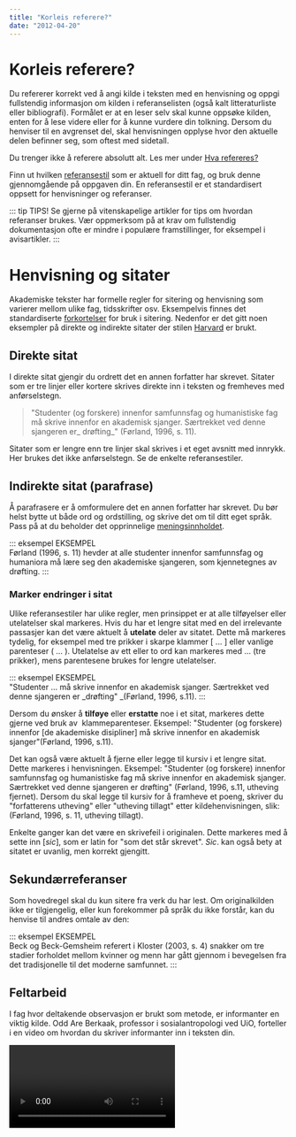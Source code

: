 ```yaml
---
title: "Korleis referere?"
date: "2012-04-20"
---
```


# Korleis referere?

Du refererer korrekt ved å angi kilde i teksten med en henvisning og oppgi fullstendig informasjon om kilden i referanselisten (også kalt litteraturliste eller bibliografi). Formålet er at en leser selv skal kunne oppsøke kilden, enten for å lese videre eller for å kunne vurdere din tolkning. Dersom du henviser til en avgrenset del, skal henvisningen opplyse hvor den aktuelle delen befinner seg, som oftest med sidetall.

Du trenger ikke å referere absolutt alt. Les mer under [Hva refereres?](?p=964)

Finn ut hvilken [referansestil](?p=261) som er aktuell for ditt fag, og bruk denne gjennomgående på oppgaven din. En referansestil er et standardisert oppsett for henvisninger og referanser.

::: tip TIPS!
Se gjerne på vitenskapelige artikler for tips om hvordan referanser brukes. Vær oppmerksom på at krav om fullstendig dokumentasjon ofte er mindre i populære framstillinger, for eksempel i avisartikler.
:::

# Henvisning og sitater

Akademiske tekster har formelle regler for sitering og henvisning som varierer mellom ulike fag, tidsskrifter osv. Eksempelvis finnes det standardiserte [forkortelser](/kildebruk-og-referanser/hvordan-referere/forkortelser/ "Forkortelser") for bruk i sitering. Nedenfor er det gitt noen eksempler på direkte og indirekte sitater der stilen [Harvard](/kildebruk-og-referanser/referansestiler/harvard/ "Harvard") er brukt.

## Direkte sitat

I direkte sitat gjengir du ordrett det en annen forfatter har skrevet. Sitater som er tre linjer eller kortere skrives direkte inn i teksten og fremheves med anførselstegn.

> "Studenter (og forskere) innenfor samfunnsfag og humanistiske fag må skrive innenfor en akademisk sjanger. Særtrekket ved denne sjangeren er_ drøfting_" (Førland, 1996, s. 11).

Sitater som er lengre enn tre linjer skal skrives i et eget avsnitt med innrykk. Her brukes det ikke anførselstegn. Se de enkelte referansestiler.

## Indirekte sitat (parafrase)

Å parafrasere er å omformulere det en annen forfatter har skrevet. Du bør helst bytte ut både ord og ordstilling, og skrive det om til ditt eget språk. Pass på at du beholder det opprinnelige [meningsinnholdet](#Meningsinnhold).

::: eksempel EKSEMPEL  
Førland (1996, s. 11) hevder at alle studenter innenfor samfunnsfag og humaniora må lære seg den akademiske sjangeren, som kjennetegnes av drøfting.
:::

### Marker endringer i sitat

Ulike referansestiler har ulike regler, men prinsippet er at alle tilføyelser eller utelatelser skal markeres. Hvis du har et lengre sitat med en del irrelevante passasjer kan det være aktuelt å **utelate** deler av sitatet. Dette må markeres tydelig, for eksempel med tre prikker i skarpe klammer \[ ... \] eller vanlige parenteser ( ... ). Utelatelse av ett eller to ord kan markeres med ... (tre prikker), mens parentesene brukes for lengre utelatelser.

::: eksempel EKSEMPEL  
"Studenter ... må skrive innenfor en akademisk sjanger. Særtrekket ved denne sjangeren er _drøfting" _(Førland, 1996, s.11).
:::

Dersom du ønsker å **tilføye** eller **erstatte** noe i et sitat, markeres dette gjerne ved bruk av  klammeparenteser. Eksempel: "Studenter (og forskere) innenfor \[de akademiske disipliner\] må skrive innenfor en akademisk sjanger"(Førland, 1996, s.11).

Det kan også være aktuelt å fjerne eller legge til kursiv i et lengre sitat. Dette markeres i henvisningen. Eksempel: "Studenter (og forskere) innenfor samfunnsfag og humanistiske fag må skrive innenfor en akademisk sjanger. Særtrekket ved denne sjangeren er drøfting" (Førland, 1996, s.11, utheving fjernet). Dersom du skal legge til kursiv for å framheve et poeng, skriver du "forfatterens utheving" eller "utheving tillagt" etter kildehenvisningen, slik: (Førland, 1996, s. 11, utheving tillagt).

Enkelte ganger kan det være en skrivefeil i originalen. Dette markeres med å sette inn \[_sic_\], som er latin for "som det står skrevet". _Sic_. kan også bety at sitatet er uvanlig, men korrekt gjengitt.

## Sekundærreferanser

Som hovedregel skal du kun sitere fra verk du har lest. Om originalkilden ikke er tilgjengelig, eller kun forekommer på språk du ikke forstår, kan du henvise til andres omtale av den:

::: eksempel EKSEMPEL  
Beck og Beck-Gemsheim referert i Kloster (2003, s. 4) snakker om tre stadier forholdet mellom kvinner og menn har gått gjennom i bevegelsen fra det tradisjonelle til det moderne samfunnet.
:::

## Feltarbeid

I fag hvor deltakende observasjon er brukt som metode, er informanter en viktig kilde. Odd Are Berkaak, professor i sosialantropologi ved UiO, forteller i en video om hvordan du skriver informanter inn i teksten din.  

<Video id="ktM1r1Ca5Tc" />

## Referanselisten

Begynn å samle referansene dine med en gang og lag et godt system for hvordan du tar vare på dem. Dersom du regner med å bruke kun få referanser, kan du opprette et dokument som du kaller ”Referanseliste” og kopiere over alle referansene du vil samle på. Ved å samle referansene ett sted er det lettere å holde orden på dem selv om du ikke bruker alt i oppgaven. Det kan være lurt å ta med nøkkelord og søkehistorikken til tidligere søk og lagre dette i samme dokument.

Referanseliste (eller litteraturliste) plasseres til slutt i oppgaven. Denne skal inneholde alle detaljer man trenger for å finne kildene det vises til i oppgaveteksten. Hvordan referanselisten ser ut avhenger av hvilken [referansestil](/kildebruk-og-referanser/referansestiler/) du bruker. Alle referanser du henviser til i teksten skal oppgis i referanselisten.

Også ikke-skriftlige kilder du har brukt, for eksempel musikk, og bilder eller illustrasjoner [skal oppgis](/kildebruk-og-referanser/sitering-og-etikk/opphavsrettslige-forhold/#Opphavsrettslige "Opphavsrettslige forhold") i referanselisten. Dersom du har flere slike, kan det være lurt å gruppere dem for seg, under en egen overskrift som du kaller Liste over illustrasjoner, Liste over figurer, Liste over tabeller, Diskografi og så videre.

## QUIZ: Hvilken type referanse er dette?

<Quiz v-bind:quizNum=1 />

## Eksempel på referanseliste

Denne listen viser referanser i Harvard-stil for bok, tidsskrift, hovedoppgave, bilde og elektronisk tidsskriftartikkel. Referanselister skal sorteres alfabetisk.

**Referanseliste**

Beck, U. og Beck-Gemsheim, E. (1995) _The normal chaos of love_. Cambridge: Polity Press.

Dretske, F.I. (1993) Conscious experience. _Mind_, 102 (406), s. 263-283. 

Førland, T.E. (1996) _Drøft: lærebok i oppgaveskriving._ Oslo: Ad Notam Gyldendal.  

Kloster, K. (2003) _Singelliv: i grenselandet mellom enslighet og parforhold_ \[hovedfagsoppgave\]. Universitetet i Bergen.  

Munch, E. (1893) _Skrik_ \[maleri\]. Finnes ved Nasjonalmuseet, Oslo.  

Strømsø, H.I., Grøttum, P. og Lycke, K.H. (2007) Content and processes in problem-based learning: a comparison of computer mediated and face-to-face communication. _Journal of computer assisted learning_ \[Internett\], 23 (3), s. 271-282. DOI:10.11/j.1365-2792.2007.00221.x

For flere andre referansetyper se også [Harvardstil](/kildebruk-og-referanser/referansestiler/harvard/ "Harvard").

# Verktøy for å håndtere referanser

For større oppgaver som bacheloroppgaver og masteroppgaver kan du effektivisere arbeidet med referansene dine ved å bruke et referansehåndteringsverktøy som EndNote, ReferenceManager, Zotero eller Mendeley. Når du bruker Word sammen med EndNote, vil Word automatisk opprette en referanseliste for henvisningene i teksten. Du vil også lett kunne bytte referansestil, dersom det er aktuelt.

Undersøk med ditt studiested hvilket referansehåndteringsverktøy du har tilgang på. [Zotero](https://www.zotero.org/) og [Mendeley](https://www.mendeley.com/) er gratis tilgjengelig for alle.

## Eksporter referansene dine fra databasen

I stedet for å kopiere kan du eksportere referansene fra databasen du søkte i. De fleste databaser som Oria, JSTOR, Bibliotekportalen, ISI har en eksportfunksjon. Bruker du denne forenkler du skrivearbeidet og unngår feil i referansene.

# Noter / vedlegg

- Begrens bruk av noter.
- Noter skal brukes til tilleggsopplysninger som ikke er en naturlig del av teksten. Det vil si informasjon som ikke er essensiell for å forstå innholdet.
- Du kan velge om du vil bruke fotnoter nederst på siden eller sluttnoter bak i kapitlet/oppgaven. Velger du å plassere notene som fotnoter er det vanlig å bruke en mindre skrifttype på disse for å skille notene fra hovedteksten.
- Pass på at du ikke blander henvisninger til en litteraturliste og henvisninger til noter.
- Nøyaktig hvordan henvisningen til noter gjøres er ofte avhenging av hvilken referansestil man bruker. Det er for eksempel ikke hensiktsmessig å bruke nummererte noter dersom man bruker en nummermetode i referansene.
- Vedlegg er lister over tabeller og figurer som er med i oppgaven, spørreskjemaer, observasjonsskjemaer, intervjuguider og lignende. Vedleggene skal nummeres og plasseres etter litteraturlisten.

# Fordreining av meningsinnhold

Selv om du tilsynelatende siterer rett (oppgir kilde, merker tekst som sitat), kan det oppstå feil ved at du tar innhold ut av sin opprinnelige sammenheng. Dette kan komme i konflikt med [åndsverkloven](https://lovdata.no/lov/2018-06-15-40), hvor det i § 25 blant annet heter at verkets karakter ikke må forandres eller forringes. Pass derfor på at du ikke fordreier meningsinnhold når du sammenfatter argumenter fra en eller flere forfattere. Vær forsiktig ved for eksempel klipping i sitat, og unngå å utelate motstridende data eller motargumenter.

::: oppgave OPPGAVE

- Les tekstene og sammenlign dem.
- Reflekter over **hvorfor** måten det siteres på er i konflikt med åndsverkloven.

_Bittersøtt_ av Willy Pedersen bygger på en kvalitativ undersøkelse som inneholder intervjumateriale av ungdom om hasjrøyking:

_– Hvordan opplever du å røyke hasj?  
– Det er jævla fint. Gøy. Du kommer inn i deg selv og blir ett med alt. Alt er kult. Fantasier, drømmer og alt mulig rart. Du får jævla lyst på mat. Etekikk. Så får du latterkikk.  
– Du virker også litt skeptisk til å røyke hasj?  
– Problemet er at du får et jævla dårlig følelsesliv når du fyrer. Du gråter aldri. Du er nesten aldri lei deg. Hvis du er sammen med en jente og hun slår opp, tenker du: Hva faen gjør det?_

I kapittelet På kjøret i _Historien om Norge_ (V) til Karsten Alnæs gjengis innhold slik:

_Hvorfor de røykte hasj?_  
_«Det er jævla fint. Gøy. Du kommer inn i deg selv og blir ett med alt. Alt er kult. Fantasier, drømmer og alt mulig rart. Du får jævla lyst på mat. Etekikk. Så får du latterkikk … Du gråter aldri. Du er nesten aldri lei deg. Hvis du er sammen med en jente og hun slår opp, tenker du: ’Hva faen gjør det?’»_

For utdypende analyser, se Rognstad, Nagel, Laupsa & Tønnesson (2006) _God skikk - Om bruk av litteratur og kilder i allmenne, historiske framstillinger_ (s. 120). 

:::


## Forkortelser

Det brukes en del standardforkortelser i forbindelse med bruk av sitering og kildehenvisninger:

<dl>
  <dt>anon.</dt>
  <dd>anonym. Brukes når forfatteren er ukjent</dd>
  
  <dt>b.</dt>
  <dd>bind</dd>
  
  <dt>ca.</dt>
  <dd>cirka. Brukes for omtrentlige tidspunkt, f. eks ca. 1978</dd>
  
  <dt>et al.</dt>
  <dd>(et alii) og andre. Brukes for å forkorte forfatterlisten</dd>
  
  <dt>ib., ibid.</dt>
  <dd>(ibidem) I samme verk som foregående sitat. Brukes når siteringen kommer fra samme kilde som den foregående. Sidetallet kan likevel være forskjellig f. eks ibid., s. 56</dd>
  
  <dt>idem, loc. cit.</dt>
  <dd>(loco citato) på det anførte sted. I det siterte avsnittet</dd>
  
  <dt>kap.</dt>
  <dd>kapittel</dd>
  
  <dt>mfl.</dt>
  <dd>med flere</dd>
  
  <dt>op. cit.</dt>
  <dd>(opere citato). Brukes når sitatet kommer fra samme kilde som tideligere sitert fra. Navn på forfatteren bør være med for å indikere kilden. F.eks. Mandelson, op. cit., s. 99</dd>
  
  <dt>pers. med.</dt>
  <dd>personlig meddelelse. Brukes ved personlig kommunikasjon</dd>
  
  <dt>red.</dt>
  <dd>redaktør(er)</dd>
  
  <dt>rev. utg.</dt>
  <dd>revidert utgave. Brukes når en bok har en revidert utgave</dd>
  
  <dt>s.</dt>
  <dd>side(r)</dd>
  
  <dt>s. l.</dt>
  <dd>(sine loco) uten sted</dd>
  
  <dt>s. n.</dt>
  <dd>(sine nomine) uten navn. Uten navn på forlegger</dd>
  
  <dt>suppl.</dt>
  <dd>supplement. Brukes for eksempel ved ekstra hefte av tidsskrift</dd>
  
  <dt>u.d.</dt>
  <dd>uten dato. Brukes ved henvisning til nettsider</dd>
  
  <dt>u.s.</dt>
  <dd>uten sted</dd>
  
  <dt>u.å.</dt>
  <dd>uten år</dd>
  
  <dt>utg.</dt>
  <dd>utgave</dd>
</dl>


:::
Mer om forkortinger fra [Språkrådet](https://www.sprakradet.no/sprakhjelp/Skriveregler/Forkortinger/).
:::

